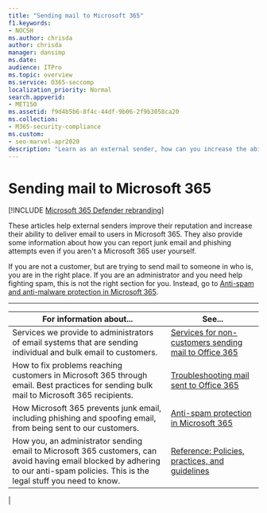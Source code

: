 ```yaml
---
title: "Sending mail to Microsoft 365"
f1.keywords:
- NOCSH
ms.author: chrisda
author: chrisda
manager: dansimp
ms.date:
audience: ITPro
ms.topic: overview
ms.service: O365-seccomp
localization_priority: Normal
search.appverid:
- MET150
ms.assetid: f9d4b5b6-8f4c-44df-9b06-2f9b3058ca20
ms.collection:
- M365-security-compliance
ms.custom:
- seo-marvel-apr2020
description: "Learn as an external sender, how can you increase the ability to deliver email to users in Microsoft 365. Also learn how to report junk email & phishing attempts as an external user."
---
```


# Sending mail to Microsoft 365

[!INCLUDE [Microsoft 365 Defender rebranding](../includes/microsoft-defender-for-office.md)]


These articles help external senders improve their reputation and increase their ability to deliver email to users in Microsoft 365. They also provide some information about how you can report junk email and phishing attempts even if you aren't a Microsoft 365 user yourself.

If you are not a customer, but are trying to send mail to someone in who is, you are in the right place. If you are an administrator and you need help fighting spam, this is not the right section for you. Instead, go to [Anti-spam and anti-malware protection in Microsoft 365](anti-spam-and-anti-malware-protection.md).

****

|For information about...|See...|
|---|---|
|Services we provide to administrators of email systems that are sending individual and bulk email to customers.|[Services for non-customers sending mail to Office 365](services-for-non-customers.md)|
|How to fix problems reaching customers in Microsoft 365 through email. Best practices for sending bulk mail to Microsoft 365 recipients.|[Troubleshooting mail sent to Office 365](troubleshooting-mail-sent-to-office-365.md)|
|How Microsoft 365 prevents junk email, including phishing and spoofing email, from being sent to our customers.|[Anti-spam protection in Microsoft 365](anti-spam-protection.md)|
|How you, an administrator sending email to Microsoft 365 customers, can avoid having email blocked by adhering to our anti-spam policies. This is the legal stuff you need to know.|[Reference: Policies, practices, and guidelines](reference-policies-practices-and-guidelines.md)|
|
